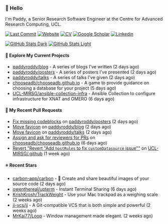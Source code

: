 ### 👋 Hello

I'm Paddy, a Senior Research Software Engineer at the Centre for Advanced
Research Computing, UCL.

[![Last Commit](https://img.shields.io/github/last-commit/paddyroddy/paddyroddy/main?label=updated)](https://github.com/paddyroddy)
[![Website](https://img.shields.io/badge/GitHub%20Pages-222?logo=githubpages&logoColor=fff&style=for-the-badge&style=flat)](https://paddyroddy.github.io)
[![CV](https://img.shields.io/badge/CV-PDF-pink.svg)](https://paddyroddy.github.io/cv)
[![Google Scholar](https://img.shields.io/badge/Google%20Scholar-4285F4?logo=googlescholar&logoColor=fff&style=for-the-badge&style=flat)](https://scholar.google.com/citations?user=OFigHUwAAAAJ)
[![Linkedin](https://img.shields.io/badge/LinkedIn-0A66C2?logo=linkedin&logoColor=fff&style=for-the-badge&style=flat)](https://www.linkedin.com/in/patrickjamesroddy)

[![GitHub Stats Dark](https://github-readme-stats-paddyroddy.vercel.app/api?username=paddyroddy&disable_animations=true&hide_border=true&hide_title=true&include_all_commits=true&rank_icon=github&show=prs_merged,reviews&show_icons=true&theme=tokyonight)](https://github.com/paddyroddy/paddyroddy#gh-dark-mode-only)
[![GitHub Stats Light](https://github-readme-stats-paddyroddy.vercel.app/api?username=paddyroddy&disable_animations=true&hide_border=true&hide_title=true&include_all_commits=true&rank_icon=github&show=prs_merged,reviews&show_icons=true&theme=default)](https://github.com/paddyroddy/paddyroddy#gh-light-mode-only)

#### 👷 Explore My Current Projects

- [paddyroddy/blog](https://github.com/paddyroddy/blog) - A series of blogs I&#39;ve written
  (2 days ago)
- [paddyroddy/posters](https://github.com/paddyroddy/posters) - A series of posters I&#39;ve presented
  (2 days ago)
- [paddyroddy/talks](https://github.com/paddyroddy/talks) - A series of talks I&#39;ve given
  (2 days ago)
- [chooseadb/chooseadb.github.io](https://github.com/chooseadb/chooseadb.github.io) - A game to provide guidance on choosing a database for your project
  (5 days ago)
- [UCL-MIRSG/ansible-collection-infra](https://github.com/UCL-MIRSG/ansible-collection-infra) - Ansible Collection to configure infrastructure for XNAT and OMERO
  (6 days ago)

#### 🔨 My Recent Pull Requests

- [Fix missing codeblocks](https://github.com/paddyroddy/posters/pull/6) on [paddyroddy/posters](https://github.com/paddyroddy/posters)
  (2 days ago)
- [Move favicon](https://github.com/paddyroddy/blog/pull/8) on [paddyroddy/blog](https://github.com/paddyroddy/blog)
  (2 days ago)
- [Move favicon](https://github.com/paddyroddy/talks/pull/108) on [paddyroddy/talks](https://github.com/paddyroddy/talks)
  (2 days ago)
- [Assign and ask for reviewers for PRs](https://github.com/chooseadb/chooseadb.github.io/pull/76) on [chooseadb/chooseadb.github.io](https://github.com/chooseadb/chooseadb.github.io)
  (6 days ago)
- [Revert &#34;Revert &#34;Add `hostRules` to fix `customDatasource` issue&#34;&#34;](https://github.com/UCL-MIRSG/.github/pull/195) on [UCL-MIRSG/.github](https://github.com/UCL-MIRSG/.github)
  (1 week ago)

#### ⭐ Recent Stars

- [carbon-app/carbon](https://github.com/carbon-app/carbon) - :black_heart: Create and share beautiful images of your source code
  (2 days ago)
- [owenthereal/upterm](https://github.com/owenthereal/upterm) - Instant Terminal Sharing
  (6 days ago)
- [KrishKrosh/TrackWeight](https://github.com/KrishKrosh/TrackWeight) - Use your Mac trackpad as a weighing scale
  (2 weeks ago)
- [jj-vcs/jj](https://github.com/jj-vcs/jj) - A Git-compatible VCS that is both simple and powerful
  (2 weeks ago)
- [MrKai77/Loop](https://github.com/MrKai77/Loop) - Window management made elegant.
  (2 weeks ago)
